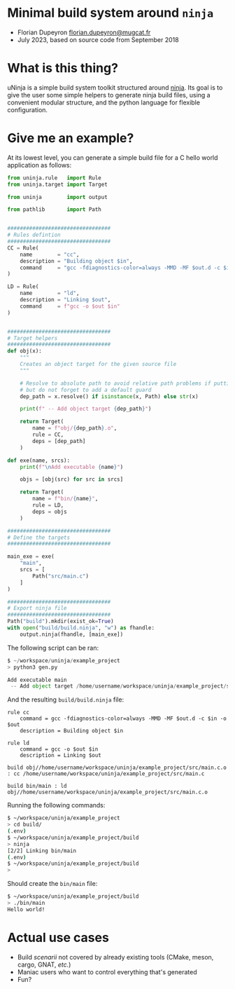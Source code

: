 Minimal build system around `ninja`
===================================

- Florian Dupeyron <florian.dupeyron@mugcat.fr>
- July 2023, based on source code from September 2018


# What is this thing?

uNinja is a simple build system toolkit structured around [ninja](https://ninja-build.org/).
Its goal is to give the user some simple helpers to generate ninja build files, using a convenient modular
structure, and the python language for flexible configuration.

# Give me an example?

At its lowest level, you can generate a simple build file for a C hello world application
as follows:

```python
from uninja.rule   import Rule
from uninja.target import Target

from uninja        import output

from pathlib       import Path


#################################
# Rules defintion
#################################
CC = Rule(
    name        = "cc",
    description = "Building object $in",
    command     = "gcc -fdiagnostics-color=always -MMD -MF $out.d -c $in -o $out",
)

LD = Rule(
    name        = "ld",
    description = "Linking $out",
    command     = f"gcc -o $out $in"
)


#################################
# Target helpers
#################################
def obj(x):
    """
    Creates an object target for the given source file
    """

    # Resolve to absolute path to avoid relative path problems if putting build.ninja in separate build folder
    # but do not forget to add a default guard
    dep_path = x.resolve() if isinstance(x, Path) else str(x)

    print(f" -- Add object target {dep_path}")

    return Target(
        name = f"obj/{dep_path}.o",
        rule = CC,
        deps = [dep_path]
    )

def exe(name, srcs):
    print(f"\nAdd executable {name}")

    objs = [obj(src) for src in srcs]

    return Target(
        name = f"bin/{name}",
        rule = LD,
        deps = objs
    )

#################################
# Define the targets
#################################

main_exe = exe(
    "main",
    srcs = [
        Path("src/main.c")
    ]
)

#################################
# Export ninja file
#################################
Path("build").mkdir(exist_ok=True)
with open("build/build.ninja", "w") as fhandle:
    output.ninja(fhandle, [main_exe])
```

The following script can be ran:

```python
$ ~/workspace/uninja/example_project  
> python3 gen.py 

Add executable main
 -- Add object target /home/username/workspace/uninja/example_project/src/main.c
```

And the resulting `build/build.ninja` file:

```ninja
rule cc
    command = gcc -fdiagnostics-color=always -MMD -MF $out.d -c $in -o $out
    description = Building object $in

rule ld
    command = gcc -o $out $in
    description = Linking $out

build obj//home/username/workspace/uninja/example_project/src/main.c.o : cc /home/username/workspace/uninja/example_project/src/main.c 

build bin/main : ld obj//home/username/workspace/uninja/example_project/src/main.c.o 
```

Running the following commands:

```bash
$ ~/workspace/uninja/example_project  
> cd build/
(.env) 
$ ~/workspace/uninja/example_project/build  
> ninja
[2/2] Linking bin/main
(.env) 
$ ~/workspace/uninja/example_project/build  
> 
```

Should create the `bin/main` file:

```bash
$ ~/workspace/uninja/example_project/build  
> ./bin/main 
Hello world!
```

# Actual use cases

- Build _scenarii_ not covered by already existing tools (CMake, meson, cargo, GNAT, _etc._)
- Maniac users who want to control everything that's generated
- Fun?
